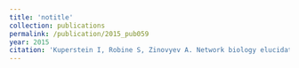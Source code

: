 ```yaml
---
title: 'notitle'
collection: publications
permalink: /publication/2015_pub059
year: 2015
citation: 'Kuperstein I, Robine S, Zinovyev A. Network biology elucidates metastatic colon cancer mechanisms. 2015. <i>Cell Cycle</i> 14(14):2189-90.'
---
```

